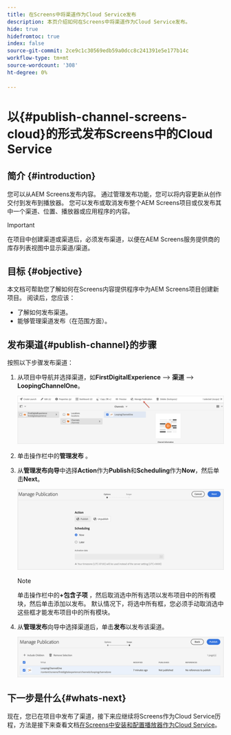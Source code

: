 ```yaml
---
title: 在Screens中将渠道作为Cloud Service发布
description: 本页介绍如何在Screens中将渠道作为Cloud Service发布。
hide: true
hidefromtoc: true
index: false
source-git-commit: 2ce9c1c30569edb59a0dcc8c241391e5e177b14c
workflow-type: tm+mt
source-wordcount: '308'
ht-degree: 0%

---
```



# 以{#publish-channel-screens-cloud}的形式发布Screens中的Cloud Service

## 简介 {#introduction}

您可以从AEM Screens发布内容。 通过管理发布功能，您可以将内容更新从创作交付到发布到播放器。 您可以发布或取消发布整个AEM Screens项目或仅发布其中一个渠道、位置、播放器或应用程序的内容。

>[!IMPORTANT]
>在项目中创建渠道或渠道后，必须发布渠道，以便在AEM Screens服务提供商的库存列表视图中显示渠道/渠道。

## 目标 {#objective}

本文档可帮助您了解如何在Screens内容提供程序中为AEM Screens项目创建新项目。 阅读后，您应该：

* 了解如何发布渠道。
* 能够管理渠道发布（在范围方面）。

## 发布渠道{#publish-channel}的步骤

按照以下步骤发布渠道：

1. 从项目中导航并选择渠道，如&#x200B;**FirstDigitalExperience** —> **渠道** —> **LoopingChannelOne**。

   ![](/help/screens-cloud/assets/create-content/managepub-1.png)

1. 单击操作栏中的&#x200B;**管理发布** 。

1. 从&#x200B;**管理发布向导**&#x200B;中选择&#x200B;**Action**&#x200B;作为&#x200B;**Publish**&#x200B;和&#x200B;**Scheduling**&#x200B;作为&#x200B;**Now**，然后单击&#x200B;**Next**。

   ![](/help/screens-cloud/assets/create-content/managepub-2.png)

   >[!NOTE]
   >单击操作栏中的&#x200B;**+包含子项** ，然后取消选中所有选项以发布项目中的所有模块，然后单击添加以发布。 默认情况下，将选中所有框，您必须手动取消选中这些框才能发布项目中的所有模块。

1. 从&#x200B;**管理发布**&#x200B;向导中选择渠道后，单击&#x200B;**发布**&#x200B;以发布该渠道。

   ![](/help/screens-cloud/assets/create-content/managepub-3.png)


## 下一步是什么{#whats-next}

现在，您已在项目中发布了渠道，接下来应继续将Screens作为Cloud Service历程，方法是接下来查看文档[在Screens中安装和配置播放器作为Cloud Service](/help/screens-cloud/creating-content/manage-publish.md)。